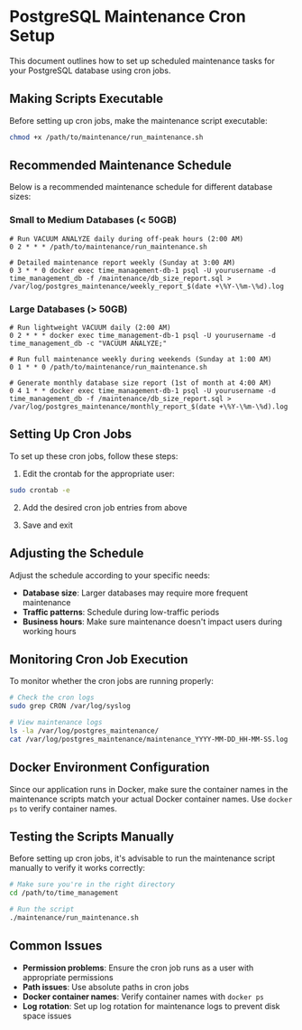 # PostgreSQL Maintenance Cron Setup

This document outlines how to set up scheduled maintenance tasks for your PostgreSQL database using cron jobs.

## Making Scripts Executable

Before setting up cron jobs, make the maintenance script executable:

```bash
chmod +x /path/to/maintenance/run_maintenance.sh
```

## Recommended Maintenance Schedule

Below is a recommended maintenance schedule for different database sizes:

### Small to Medium Databases (< 50GB)

```
# Run VACUUM ANALYZE daily during off-peak hours (2:00 AM)
0 2 * * * /path/to/maintenance/run_maintenance.sh

# Detailed maintenance report weekly (Sunday at 3:00 AM)
0 3 * * 0 docker exec time_management-db-1 psql -U yourusername -d time_management_db -f /maintenance/db_size_report.sql > /var/log/postgres_maintenance/weekly_report_$(date +\%Y-\%m-\%d).log
```

### Large Databases (> 50GB)

```
# Run lightweight VACUUM daily (2:00 AM)
0 2 * * * docker exec time_management-db-1 psql -U yourusername -d time_management_db -c "VACUUM ANALYZE;"

# Run full maintenance weekly during weekends (Sunday at 1:00 AM)
0 1 * * 0 /path/to/maintenance/run_maintenance.sh

# Generate monthly database size report (1st of month at 4:00 AM)
0 4 1 * * docker exec time_management-db-1 psql -U yourusername -d time_management_db -f /maintenance/db_size_report.sql > /var/log/postgres_maintenance/monthly_report_$(date +\%Y-\%m-\%d).log
```

## Setting Up Cron Jobs

To set up these cron jobs, follow these steps:

1. Edit the crontab for the appropriate user:

```bash
sudo crontab -e
```

2. Add the desired cron job entries from above

3. Save and exit

## Adjusting the Schedule

Adjust the schedule according to your specific needs:

- **Database size**: Larger databases may require more frequent maintenance
- **Traffic patterns**: Schedule during low-traffic periods
- **Business hours**: Make sure maintenance doesn't impact users during working hours

## Monitoring Cron Job Execution

To monitor whether the cron jobs are running properly:

```bash
# Check the cron logs
sudo grep CRON /var/log/syslog

# View maintenance logs
ls -la /var/log/postgres_maintenance/
cat /var/log/postgres_maintenance/maintenance_YYYY-MM-DD_HH-MM-SS.log
```

## Docker Environment Configuration

Since our application runs in Docker, make sure the container names in the maintenance scripts match your actual Docker container names. Use `docker ps` to verify container names.

## Testing the Scripts Manually

Before setting up cron jobs, it's advisable to run the maintenance script manually to verify it works correctly:

```bash
# Make sure you're in the right directory
cd /path/to/time_management

# Run the script
./maintenance/run_maintenance.sh
```

## Common Issues

- **Permission problems**: Ensure the cron job runs as a user with appropriate permissions
- **Path issues**: Use absolute paths in cron jobs
- **Docker container names**: Verify container names with `docker ps`
- **Log rotation**: Set up log rotation for maintenance logs to prevent disk space issues 